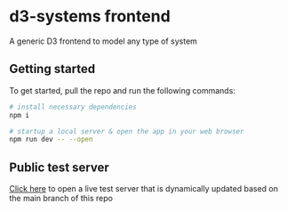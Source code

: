 # d3-systems frontend

A generic D3 frontend to model any type of system

## Getting started

To get started, pull the repo and run the following commands:

```bash
# install necessary dependencies
npm i

# startup a local server & open the app in your web browser
npm run dev -- --open
```

## Public test server

[Click here](https://d3-systems.vercel.app) to open a live test server that is dynamically updated based on the main branch of this repo